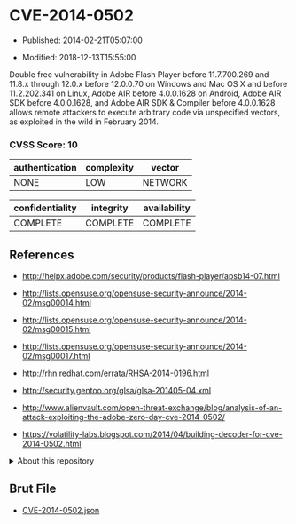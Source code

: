 # CVE-2014-0502

- Published: 2014-02-21T05:07:00

- Modified: 2018-12-13T15:55:00

Double free vulnerability in Adobe Flash Player before 11.7.700.269 and 11.8.x through 12.0.x before 12.0.0.70 on Windows and Mac OS X and before 11.2.202.341 on Linux, Adobe AIR before 4.0.0.1628 on Android, Adobe AIR SDK before 4.0.0.1628, and Adobe AIR SDK & Compiler before 4.0.0.1628 allows remote attackers to execute arbitrary code via unspecified vectors, as exploited in the wild in February 2014.

### CVSS Score: **10**

| authentication | complexity | vector |
| --- | --- | --- |
| NONE | LOW | NETWORK |

| confidentiality | integrity | availability |
| --- | --- | --- |
| COMPLETE | COMPLETE | COMPLETE |

## References

* http://helpx.adobe.com/security/products/flash-player/apsb14-07.html

* http://lists.opensuse.org/opensuse-security-announce/2014-02/msg00014.html

* http://lists.opensuse.org/opensuse-security-announce/2014-02/msg00015.html

* http://lists.opensuse.org/opensuse-security-announce/2014-02/msg00017.html

* http://rhn.redhat.com/errata/RHSA-2014-0196.html

* http://security.gentoo.org/glsa/glsa-201405-04.xml

* http://www.alienvault.com/open-threat-exchange/blog/analysis-of-an-attack-exploiting-the-adobe-zero-day-cve-2014-0502/

* https://volatility-labs.blogspot.com/2014/04/building-decoder-for-cve-2014-0502.html

<details>
<summary>About this repository</summary> 

  This repository is part of the project [Live Hack CVE](https://github.com/Live-Hack-CVE). Main website can be found [www.live-hack.org](https://www.live-hack.org) 
  
  Made by [Sn0wAlice](https://github.com/Sn0wAlice) for the people that care about security and need to have a feed of the latest CVEs. Hope you enjoy it, don't forget to star the repo and follow me on [Twitter](https://twitter.com/Sn0wAlice) and [Github](https://github.com/Sn0wAlice). And that is my [personnal website](https://www.alice-snow.me/)

  - [Home Page](https://github.com/Live-Hack-CVE)
  - [Framework](https://github.com/Live-Hack-CVE/cve-framework)
  - [CVE database](https://github.com/Live-Hack-CVE/full_database)
  - [Changelog](https://github.com/Live-Hack-CVE/Changelog)
</details>

## Brut File

* [CVE-2014-0502.json](https://raw.githubusercontent.com/Live-Hack-CVE/full_database/main/cves/2014/CVE-2014-0502.json)

